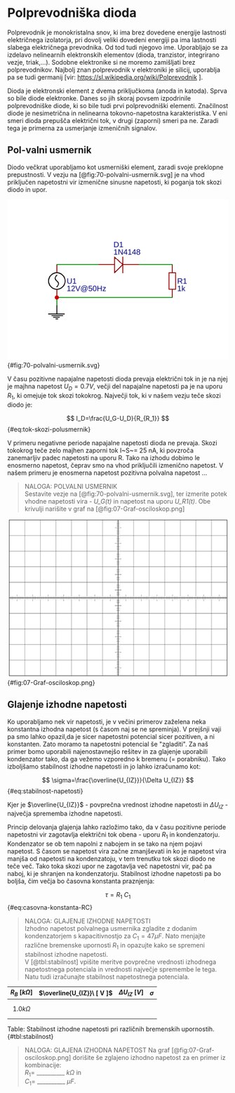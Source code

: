 # Polprevodniška dioda

Polprevodnik je monokristalna snov, ki ima brez dovedene energije lastnosti električnega izolatorja, pri dovolj veliki dovedeni energiji pa ima lastnosti slabega električnega prevodnika. Od tod tudi njegovo ime. Uporabljajo se za izdelavo nelinearnih elektronskih elementov (dioda, tranzistor, integrirano vezje, triak,\...). Sodobne elektronike si ne moremo zamišljati brez polprevodnikov. Najbolj znan polprevodnik v
elektroniki je silicij, uporablja pa se tudi germanij  \[vir:
https://sl.wikipedia.org/wiki/Polprevodnik \].

Dioda je elektronski element z dvema priključkoma (anoda in katoda).  Sprva so bile diode elektronke. Danes so jih skoraj povsem izpodrinile polprevodniške diode, ki so bile tudi prvi polprevodniški elementi.  Značilnost diode je nesimetrična in nelinearna tokovno-napetostna karakteristika. V eni smeri dioda prepušča električni tok, v drugi (zaporni) smeri pa ne. Zaradi tega je primerna za usmerjanje izmeničnih signalov.

## Pol-valni usmernik

Diodo večkrat uporabljamo kot usmerniški element, zaradi svoje preklopne prepustnosti. V vezju na [@fig:70-polvalni-usmernik.svg] je na vhod priključen napetostni vir izmenične sinusne napetosti, ki poganja tok skozi diodo in upor.

![Polvalni usmernik s polprevodniško diodo.](./slike/70-polvalni-usmernik.svg){#fig:70-polvalni-usmernik.svg}

V času pozitivne napajalne napetosti dioda prevaja električni tok in je na njej je majhna napetost $U_D= 0.7V$, večji del napajalne napetosti pa je na uporu $R_1$, ki omejuje tok skozi tokokrog. Največji tok, ki v našem vezju teče skozi diodo je:

$$ I_D=\frac{U_G-U_D}{R_{R_1}} $${#eq:tok-skozi-polusmernik}

V primeru negativne periode napajalne napetosti dioda ne prevaja. Skozi
tokokrog teče zelo majhen zaporni tok I~S~= 25 nA, ki povzroča
zanemarljiv padec napetosti na uporu R. Tako na izhodu dobimo le
enosmerno napetost, čeprav smo na vhod priključili izmenično napetost. V
našem primeru je enosmerna napetost pozitivna polvalna napetost ...

> NALOGA: POLVALNI USMERNIK  
> Sestavite vezje na [@fig:70-polvalni-usmernik.svg], ter izmerite potek vhodne napetosti vira - *U_G(t)* in napetost na uporu *U_R1(t)*. Obe krivulji narišite v graf na [@fig:07-Graf-osciloskop.png]

![Časovna odvisnot izhodne napetosti polvalnega usmernika.](./slike/Graf-osciloskop.png){#fig:07-Graf-osciloskop.png}

## Glajenje izhodne napetosti

Ko uporabljamo nek vir napetosti, je v večini primerov zaželena neka konstantna izhodna napetost (s časom naj se ne spreminja). V prejšnji vaji pa smo lahko opazil,da je sicer napetostni potencial sicer pozitiven, a ni konstanten. Zato moramo ta napetostni potencial še "zgladiti". Za naš primer bomo uporabili najenostavnejšo rešitev in za glajenje uporabili kondenzator tako, da ga vežemo vzporedno k bremenu (= porabniku). Tako izboljšamo stabilnost izhodne napetosti in jo lahko izračunamo kot:

$$ \sigma=\frac{\overline{U_{IZ}}}{\Delta U_{IZ}} $${#eq:stabilnost-napetosti}

Kjer je $\overline{U_{IZ}}$ - povprečna vrednost izhodne napetosti in $\Delta U_{IZ}$ - največja sprememba izhodne napetosti.

Princip delovanja glajenja lahko razložimo tako, da v času pozitivne periode napetostni vir zagotavlja električni tok obena - uporu $R_1$ in kondenzatorju. Kondenzator se ob tem napolni z nabojem in se tako na njem pojavi napetost. S časom se napetost vira začne zmanjševati in ko je napetost vira manjša od napetosti na kondenzatoju, v tem trenutku tok skozi diodo ne teče več. Tako toka skozi upor ne zagotavlja več napetostni vir, pač pa naboj, ki je shranjen na kondenzatorju. Stabilnost izhodne napetosti pa bo boljša, čim večja bo časovna konstanta praznjenja:

$$ \tau=R_1\ C_1 $${#eq:casovna-konstanta-RC}

> NALOGA: GLAJENJE IZHODNE NAPETOSTI  
> Izhodno napetost polvalnega usmernika zgladite z dodanim kondenzatorjem s kapacitivnostjo za $C_1=47\mu F$. Nato menjajte različne bremenske upornosti $R_1$ in opazujte kako se spremeni stabilnost izhodne napetosti.  
> V [@tbl:stabilnost] vpišite meritve povprečne vrednosti izhodnega napetostnega potenciala in vrednosti največje spremembe le tega.  
> Natu tudi izračunajte stabilnost napetostnega potenciala.

| $R_B\ [ k\Omega ]$ | $\overline{U_{IZ}}\ [ V ]$ | $\Delta U_{IZ}\ [ V ]$ | $\sigma$ |
|:------------------:|:--------------------------:|------------------------|----------|
|                    |                            |                        |          |
|                    |                            |                        |          |
|    $1.0 k\Omega$   |                            |                        |          |
|                    |                            |                        |          |
|                    |                            |                        |          |

Table: Stabilnost izhodne napetosti pri različnih bremenskih upornostih. {#tbl:stabilnost}

> NALOGA: GLAJENA IZHODNA NAPETOST
> Na graf [@fig:07-Graf-osciloskop.png] dorišite še zglajeno izhodno napetost za en primer iz kombinacije:  
> $R_1=$ __________ $k\Omega$ in  
> $C_1=$ __________ $\mu F$.
